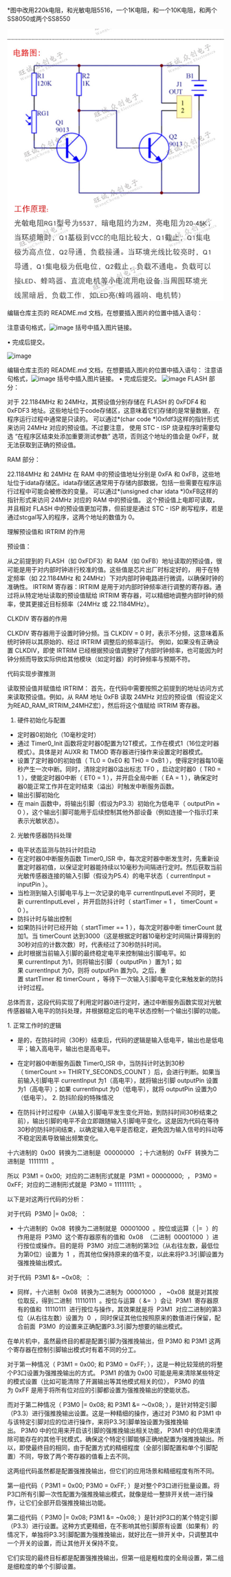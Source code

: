 *图中改用220k电阻，和光敏电阻5516，一个1K电阻，和一个10K电阻，和两个SS8050或两个SS8550

![image](https://github.com/hublj/photosensitive/blob/main/circuit%20diagram.jpg)

编辑仓库主页的 README.md 文档，在想要插入图片的位置中插入语句：

注意语句格式，![image]() 括号中插入图片链接。

• 完成后提交。

![image](https://i-blog.csdnimg.cn/blog_migrate/8bb41cb7146dfe5c1c3a24d33445732d.png)


编辑仓库主页的 README.md 文档，在想要插入图片的位置中插入语句：
注意语句格式，![image]() 括号中插入图片链接。
• 完成后提交。
![image](https://i-blog.csdnimg.cn/blog_migrate/8bb41cb7146dfe5c1c3a24d33445732d.png)
FLASH 部分：


对于 22.1184MHz 和 24MHz，其预设值分别存储在 FLASH 的 0xFDF4 和 0xFDF3 地址。这些地址位于code存储区，这意味着它们存储的是常量数据，在程序运行过程中通常是只读的。
可以通过*(char code *)0xfdf3这样的指针形式来访问 24MHz 对应的预设值。不过要注意，
使用 STC - ISP 烧录程序时需要勾选 “在程序区结束处添加重要测试参数” 选项，否则这个地址的值会是 0xFF，就无法获取到正确的预设值。


RAM 部分：


22.1184MHz 和 24MHz 在 RAM 中的预设值地址分别是 0xFA 和 0xFB，这些地址位于idata存储区。idata存储区通常用于存储内部数据，包括一些需要在程序运行过程中可能会被修改的变量。
可以通过*(unsigned char idata *)0xFB这样的指针形式来访问 24MHz 对应的 RAM 中的预设值。
这个预设值上电即可读取，并且相对 FLASH 中的预设值更加可靠，但前提是通过 STC - ISP 刷写程序，若是通过stcgal写入的程序，这两个地址的数值为 0。


理解预设值和 IRTRIM 的作用


预设值：

从之前提到的 FLASH（如 0xFDF3）和 RAM（如 0xFB）地址读取的预设值，很可能是用于对内部时钟进行校准的值。这些值是芯片出厂时标定好的，
用于在特定频率（如 22.1184MHz 和 24MHz）下对内部时钟电路进行微调，以确保时钟的准确性。
IRTRIM 寄存器：IRTRIM 是用于对内部时钟频率进行调整的寄存器。通过将从特定地址读取的预设值赋给 IRTRIM 寄存器，可以精细地调整内部时钟的频率，使其更接近目标频率（24MHz 或 22.1184MHz）。

CLKDIV 寄存器的作用

CLKDIV 寄存器用于设置时钟分频。当 CLKDIV = 0 时，表示不分频，这意味着系统时钟将以其原始的、经过 IRTRIM 调整后的频率运行。
例如，如果没有正确设置 CLKDIV，即使 IRTRIM 已经根据预设值调整好了内部时钟频率，也可能因为时钟分频而导致实际供给其他模块（如定时器）的时钟频率与预期不符。

代码实现步骤推测

读取预设值并赋值给 IRTRIM：
首先，在代码中需要按照之前提到的地址访问方式来读取预设值。例如，从 RAM 地址 0xFB 读取 24MHz 对应的预设值（假设定义为READ_RAM_IRTRIM_24MHZ宏），然后将这个值赋给 IRTRIM 寄存器。


1. 硬件初始化与配置
 
- 定时器0初始化（10毫秒定时）
- 通过 Timer0_Init 函数将定时器0配置为12T模式，工作在模式1（16位定时器模式）。具体是对 AUXR 和 TMOD 寄存器进行操作来设置定时器模式。
- 设置了定时器0的初始值（ TL0 = 0xE0 和 TH0 = 0xB1 ），使得定时器每10毫秒产生一次中断。同时，清除定时器0溢出标志 TF0 ，启动定时器0（ TR0 = 1 ），使能定时器0中断（ ET0 = 1 ），并开启全局中断（ EA = 1 ），确保定时器0能正常工作并在定时结束（溢出）时触发中断服务函数。
- 输出引脚初始化
- 在 main 函数中，将输出引脚（假设为P3.3）初始化为低电平（ outputPin = 0 ），这个输出引脚可能用于后续控制其他外部设备（例如连接一个指示灯来表示光敏状态）。
 
2. 光敏传感器防抖处理
 
- 电平状态监测与防抖计时启动
- 在定时器0中断服务函数 Timer0_ISR 中，每次定时器中断发生时，先重新设置定时器初值，以保证定时器能持续以10毫秒为间隔进行定时。然后获取当前光敏传感器连接的输入引脚（假设为P5.4）的电平状态（ currentInput = inputPin ）。
- 当检测到输入引脚电平与上一次记录的电平 currentInputLevel 不同时，更新 currentInputLevel ，并开启防抖计时（ startTimer = 1 ， timerCount = 0 ）。
- 防抖计时与输出控制
- 如果防抖计时已经开始（ startTimer == 1 ），每次定时器中断 timerCount 就加1。当 timerCount 达到3000（这是根据定时器10毫秒定时间隔计算得到的30秒对应的计数次数）时，代表经过了30秒防抖时间。
- 此时根据当前输入引脚的最终稳定电平来控制输出引脚电平。如果 currentInput 为1，则将输出引脚（ outputPin ）置为1；如果 currentInput 为0，则将 outputPin 置为0。之后，重置 startTimer 和 timerCount ，等待下一次输入引脚电平变化来触发新的防抖计时过程。
 
总体而言，这段代码实现了利用定时器0进行定时，通过中断服务函数实现对光敏传感器输入电平的防抖处理，并根据稳定后的电平状态控制一个输出引脚的功能。


1. 正常工作时的逻辑
 
- 是的，在防抖时间（30秒）结束后，代码的逻辑是输入低电平，输出也是低电平；输入高电平，输出也是高电平。
- 在定时器0中断服务函数 Timer0_ISR 中，当防抖计时达到30秒（ timerCount >= THIRTY_SECONDS_COUNT ）后，会进行判断。如果当前输入引脚电平 currentInput 为1（高电平），就将输出引脚 outputPin 设置为1（高电平）；如果 currentInput 为0（低电平），就将 outputPin 设置为0（低电平）。
2. 防抖阶段的特殊情况
 
- 在防抖计时过程中（从输入引脚电平发生变化开始，到防抖时间30秒结束之前），输出引脚的电平不会立即跟随输入引脚电平变化。这是因为代码在等待30秒的防抖时间结束，以确定输入电平是否稳定，避免因为输入信号的抖动等不稳定因素导致输出频繁变化。



十六进制的  0x00  转换为二进制是  00000000  ；十六进制的  0xFF  转换为二进制是  11111111  。
 
所以  P3M1 = 0x00;  对应的二进制形式就是  P3M1 = 00000000;  ， P3M0 = 0xFF;  对应的二进制形式就是  P3M0 = 11111111;  。


以下是对这两行代码的分析：
 
对于代码  P3M0 |= 0x08;  ：
 
- 十六进制的  0x08  转换为二进制就是  00001000  。按位或运算（ |=  ）的作用是将  P3M0  这个寄存器原有的值和  0x08  （二进制  00001000  ）进行按位或操作。目的是将  P3M0  对应二进制的第3位（从右往左数，最低位为第0位）设置为  1  ，而其他位保持原来的值不变，以此来将P3.3引脚设置为强推挽输出模式。
 
对于代码  P3M1 &= ~0x08;  ：
 
- 同样，十六进制  0x08  转换为二进制为  00001000  ， ~0x08  就是对其按位取反，得到二进制  11110111  。按位与运算（ &=  ）会让  P3M1  寄存器原有的值和  11110111  进行按位与操作，其效果就是将  P3M1  对应二进制的第3位（从右往左数）设置为  0  ，同时保证其他位按照原来的数值进行保留，配合前面  P3M0  的设置来正确配置P3.3引脚为想要的输出模式。



在单片机中，虽然最终目的都是配置引脚为强推挽输出，但 P3M0 和 P3M1 这两个寄存器在控制引脚输出模式时有着不同的分工。
 
对于第一种情况（ P3M1 = 0x00; 和 P3M0 = 0xFF; ），这是一种比较笼统的将整个P3口设置为强推挽输出的方式。 P3M1 的值为 0x00 可能是用来清除某些特定的模式设置（比如可能清除了开漏输出等其他模式相关的位）， P3M0 的值为 0xFF 是用于将所有位对应的引脚都设置为强推挽输出的使能状态。
 
而对于第二种情况（ P3M0 |= 0x08; 和 P3M1 &= ～0x08; ），是针对特定引脚（P3.3）进行强推挽输出设置。这是一种精细的操作，通过对 P3M0 和 P3M1 中与该特定引脚对应的位进行操作，来将P3.3引脚单独设置为强推挽输出。 P3M0 中的位用来开启该引脚的强推挽输出相关功能， P3M1 中的位用来清除可能存在的其他干扰模式，确保这个特定引脚能够正确地配置为强推挽输出。所以，即使最终目的相同，由于配置方式的精细程度（全部引脚配置和单个引脚配置）不同，导致了两个寄存器的值看上去不同。



这两组代码虽然都是配置强推挽输出，但它们的应用场景和精细程度有所不同。
 
第一组代码（ P3M1 = 0x00; P3M0 = 0xFF; ）是对整个P3口进行批量设置。将P3口所有引脚一次性配置为强推挽输出模式，就像是给一整排开关统一进行操作，让它们全部开启强推挽输出功能。
 
第二组代码（ P3M0 |= 0x08; P3M1 &= ~0x08; ）是针对P3口的某个特定引脚（P3.3）进行设置。这种方式更精细，在不影响其他引脚原有设置（如果有）的情况下，单独将P3.3引脚配置为强推挽输出，就好比在一排开关中，只调整其中一个开关的设置，而让其他开关保持不变。
 
它们实现的最终目标都是配置强推挽输出，但第一组是粗粒度的全局设置，第二组是细粒度的单个引脚设置。
